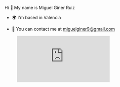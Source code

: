 Hi :wave: My name is Miguel Giner Ruiz
- :earth_africa: I'm based in Valencia
* :envelope_with_arrow: You can contact me at miguelginer9@gmail.com
<picture>
<figure><embed src="https://wakatime.com/share/@209052cd-c4ea-42c6-aa31-d5922c88da97/26151300-81f2-4784-87b2-60c0578139ac.svg"></embed></figure>
</picture>
